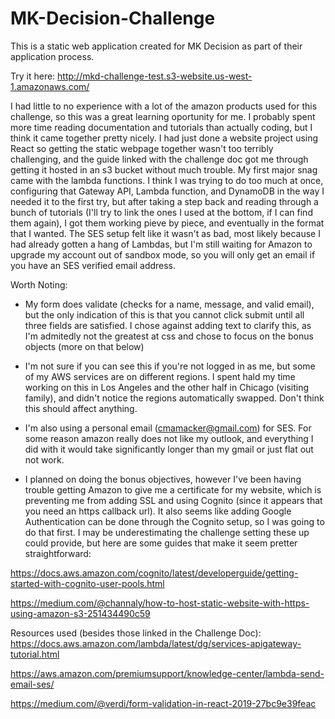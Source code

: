 # MK-Decision-Challenge
This is a static web application created for MK Decision as part of their application process.

Try it here: http://mkd-challenge-test.s3-website.us-west-1.amazonaws.com/

I had little to no experience with a lot of the amazon products used for this challenge, so this was a great learning oportunity for me. I probably spent more time reading documentation and tutorials than actually coding, but I think it came together pretty nicely. I had just done a website project using React so getting the static webpage together wasn't too terribly challenging, and the guide linked with the challenge doc got me through getting it hosted in an s3 bucket without much trouble. My first major snag came with the lambda functions. I think I was trying to do too much at once, configuring that Gateway API, Lambda function, and DynamoDB in the way I needed it to the first try, but after taking a step back and reading through a bunch of tutorials (I'll try to link the ones I used at the bottom, if I can find them again), I got them working pieve by piece, and eventually in the format that I wanted. The SES setup felt like it wasn't as bad, most likely because I had already gotten a hang of Lambdas, but I'm still waiting for Amazon to upgrade my account out of sandbox mode, so you will only get an email if you have an SES verified email address.

Worth Noting:
 - My form does validate (checks for a name, message, and valid email), but the only indication of this is that you cannot click submit until all three fields are satisfied. I chose against adding text to clarify this, as I'm admitedly not the greatest at css and chose to focus on the bonus objects (more on that below)

 - I'm not sure if you can see this if you're not logged in as me, but some of my AWS services are on different regions. I spent hald my time working on this in Los Angeles and the other half in Chicago (visiting family), and didn't notice the regions automatically swapped. Don't think this should affect anything.

 - I'm also using a personal email (cmamacker@gmail.com) for SES. For some reason amazon really does not like my outlook, and everything I did with it would take significantly longer than my gmail or just flat out not work.

 - I planned on doing the bonus objectives, however I've been having trouble getting Amazon to give me a certificate for my website, which is preventing me from adding SSL and using Cognito (since it appears that you need an https callback url). It also seems like adding Google Authentication can be done through the Cognito setup, so I was going to do that first. I may be underestimating the challenge setting these up could provide, but here are some guides that make it seem pretter straightforward:

  https://docs.aws.amazon.com/cognito/latest/developerguide/getting-started-with-cognito-user-pools.html
  
  https://medium.com/@channaly/how-to-host-static-website-with-https-using-amazon-s3-251434490c59


Resources used (besides those linked in the Challenge Doc):
  https://docs.aws.amazon.com/lambda/latest/dg/services-apigateway-tutorial.html
  
  https://aws.amazon.com/premiumsupport/knowledge-center/lambda-send-email-ses/
  
  https://medium.com/@verdi/form-validation-in-react-2019-27bc9e39feac
